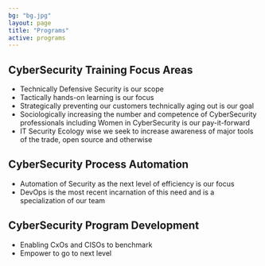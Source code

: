 ```yaml
---
bg: "bg.jpg"
layout: page
title: "Programs"
active: programs
---
```

## CyberSecurity Training Focus Areas
* Technically Defensive Security is our scope
* Tactically hands-on learning is our focus
* Strategically preventing our customers technically aging out is our goal
* Sociologically increasing the number and competence of CyberSecurity professionals including Women in CyberSecurity is our pay-it-forward
* IT Security Ecology wise we seek to increase awareness of major tools of the trade, open source and otherwise

## CyberSecurity Process Automation
* Automation of Security as the next level of efficiency is our focus
* DevOps is the most recent incarnation of this need and is a specialization of our team

## CyberSecurity Program Development
* Enabling CxOs and CISOs to benchmark
* Empower to go to next level